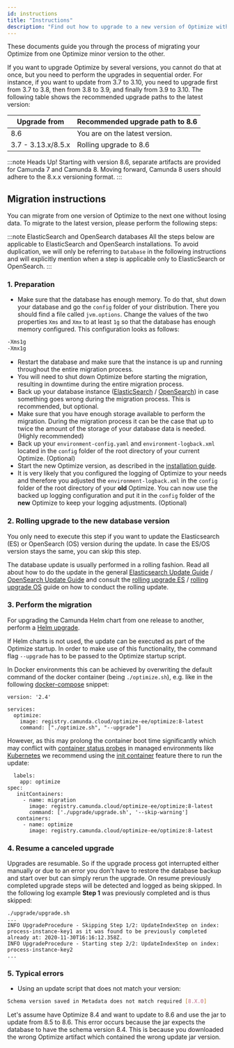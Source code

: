```yaml
---
id: instructions
title: "Instructions"
description: "Find out how to upgrade to a new version of Optimize without losing your reports and dashboards."
---
```


These documents guide you through the process of migrating your Optimize from one Optimize minor version to the other.

If you want to upgrade Optimize by several versions, you cannot do that at once, but you need to perform the upgrades in sequential order. For instance, if you want to update from 3.7 to 3.10, you need to upgrade first from 3.7 to 3.8, then from 3.8 to 3.9, and finally from 3.9 to 3.10. The following table shows the recommended upgrade paths to the latest version:

| Upgrade from       | Recommended upgrade path to 8.6 |
| ------------------ | ------------------------------- |
| 8.6                | You are on the latest version.  |
| 3.7 - 3.13.x/8.5.x | Rolling upgrade to 8.6          |

:::note Heads Up!
Starting with version 8.6, separate artifacts are provided for Camunda 7 and Camunda 8. Moving forward, Camunda 8 users should adhere to the 8.x.x versioning format.
:::

## Migration instructions

You can migrate from one version of Optimize to the next one without losing data. To migrate to the latest version, please perform the following steps:

:::note ElasticSearch and OpenSearch databases
All the steps below are applicable to ElasticSearch and OpenSearch installations. To avoid duplication, we will only be referring to `Database` in the following instructions and will explicitly mention when a step is applicable only to ElasticSearch or OpenSearch.
:::

### 1. Preparation

- Make sure that the database has enough memory. To do that, shut down your database and go the `config` folder of your distribution. There you should find a file called `jvm.options`. Change the values of the two properties `Xms` and `Xmx` to at least `1g` so that the database has enough memory configured. This configuration looks as follows:

```bash
-Xms1g
-Xmx1g
```

- Restart the database and make sure that the instance is up and running throughout the entire migration process.
- You will need to shut down Optimize before starting the migration, resulting in downtime during the entire migration process.
- Back up your database instance ([ElasticSearch](https://www.elastic.co/guide/en/elasticsearch/reference/current/modules-snapshots.html) / [OpenSearch](https://opensearch.org/docs/latest/tuning-your-cluster/availability-and-recovery/snapshots/snapshot-restore/)) in case something goes wrong during the migration process. This is recommended, but optional.
- Make sure that you have enough storage available to perform the migration. During the migration process it can be the case that up to twice the amount of the storage of your database data is needed. (Highly recommended)
- Back up your `environment-config.yaml` and `environment-logback.xml` located in the `config` folder of the root directory of your current Optimize. (Optional)
- Start the new Optimize version, as described in the [installation guide](../../install-and-start.md).
- It is very likely that you configured the logging of Optimize to your needs and therefore you adjusted the `environment-logback.xml` in the `config` folder of the root directory of your **old** Optimize. You can now use the backed up logging configuration and put it in the `config` folder of the **new** Optimize to keep your logging adjustments. (Optional)

### 2. Rolling upgrade to the new database version

You only need to execute this step if you want to update the Elasticsearch (ES) or OpenSearch (OS) version during the update. In case the ES/OS version stays the same, you can skip this step.

The database update is usually performed in a rolling fashion. Read all about how to do the update in the general [Elasticsearch Update Guide](https://www.elastic.co/guide/en/elasticsearch/reference/current/setup-upgrade.html) / [OpenSearch Update Guide](https://opensearch.org/docs/latest/install-and-configure/upgrade-opensearch/index/) and consult the [rolling upgrade ES](https://www.elastic.co/guide/en/elasticsearch/reference/current/rolling-upgrades.html) / [rolling upgrade OS](https://opensearch.org/docs/2.17/install-and-configure/upgrade-opensearch/rolling-upgrade/) guide on how to conduct the rolling update.

### 3. Perform the migration

For upgrading the Camunda Helm chart from one release to another, perform a [Helm upgrade](/self-managed/setup/upgrade.md).

If Helm charts is not used, the update can be executed as part of the Optimize startup. In order to make use of this functionality, the command flag `--upgrade` has to be passed to the Optimize startup script.

In Docker environments this can be achieved by overwriting the default command of the docker container (being `./optimize.sh`), e.g. like in the following [docker-compose](https://docs.docker.com/compose/) snippet:

```
version: '2.4'

services:
  optimize:
    image: registry.camunda.cloud/optimize-ee/optimize:8-latest
    command: ["./optimize.sh", "--upgrade"]
```

However, as this may prolong the container boot time significantly which may conflict with [container status probes](https://kubernetes.io/docs/tasks/configure-pod-container/configure-liveness-readiness-startup-probes/) in managed environments like [Kubernetes](https://kubernetes.io/) we recommend using the [init container](https://kubernetes.io/docs/concepts/workloads/pods/init-containers/) feature there to run the update:

```
  labels:
    app: optimize
spec:
   initContainers:
     - name: migration
       image: registry.camunda.cloud/optimize-ee/optimize:8-latest
       command: ['./upgrade/upgrade.sh', '--skip-warning']
   containers:
     - name: optimize
       image: registry.camunda.cloud/optimize-ee/optimize:8-latest
```

### 4. Resume a canceled upgrade

Upgrades are resumable. So if the upgrade process got interrupted either manually or due to an error you don't have to restore the database backup and start over but can simply rerun the upgrade. On resume previously completed upgrade steps will be detected and logged as being skipped. In the following log example **Step 1** was previously completed and is thus skipped:

```
./upgrade/upgrade.sh
...
INFO UpgradeProcedure - Skipping Step 1/2: UpdateIndexStep on index: process-instance-key1 as it was found to be previously completed already at: 2020-11-30T16:16:12.358Z.
INFO UpgradeProcedure - Starting step 2/2: UpdateIndexStep on index: process-instance-key2
...
```

### 5. Typical errors

- Using an update script that does not match your version:

```bash
Schema version saved in Metadata does not match required [8.X.0]
```

Let's assume have Optimize 8.4 and want to update to 8.6 and use the jar to update from 8.5 to 8.6. This error occurs because the jar expects the database to have the schema version 8.4. This is because you downloaded the wrong Optimize artifact which contained the wrong update jar version.
